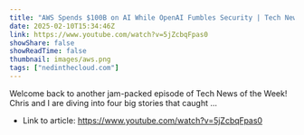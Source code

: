 ```yaml
---
title: "AWS Spends $100B on AI While OpenAI Fumbles Security | Tech News of the Week"
date: 2025-02-10T15:34:46Z
link: https://www.youtube.com/watch?v=5jZcbqFpas0
showShare: false
showReadTime: false
thumbnail: images/aws.png
tags: ["nedinthecloud.com"]
---
```

Welcome back to another jam-packed episode of Tech News of the Week! Chris and I are diving into four big stories that caught ...

- Link to article: https://www.youtube.com/watch?v=5jZcbqFpas0